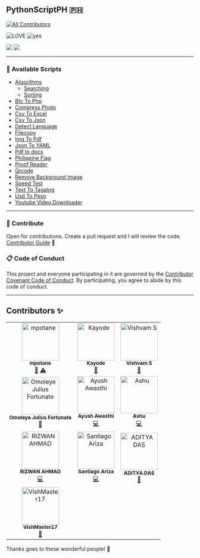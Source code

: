 ## PythonScriptPH 🇵🇭
<!-- ALL-CONTRIBUTORS-BADGE:START - Do not remove or modify this section -->
[![All Contributors](https://img.shields.io/badge/all_contributors-10-orange.svg?style=flat-square)](#contributors-)
<!-- ALL-CONTRIBUTORS-BADGE:END -->

![LOVE](https://forthebadge.com/images/badges/built-with-love.svg) ![yes](https://forthebadge.com/images/badges/check-it-out.svg)

[![](https://img.shields.io/static/v1?label=python&message=3.10.7&color=f7df28&style=for-the-badge&logo=python)](https://www.python.org/) [![](https://img.shields.io/static/v1?label=LICENSE&message=GPLv3&color=brightgreen&style=for-the-badge&logo=gnu)](https://www.gnu.org/licenses/gpl-3.0.en.html)

---

### 🦚 Available Scripts

- [Algorithms](https://github.com/mpotane/PythonScriptPH/tree/main/Algorithms)
  - [Searching](https://github.com/mpotane/PythonScriptPH/tree/main/Algorithms/Searching)
  - [Sorting](https://github.com/mpotane/PythonScriptPH/tree/main/Algorithms/Sorting) 
- [Btc To Php](https://github.com/mpotane/PythonScriptPH/tree/main/btc-to-php)
- [Compress Photo](https://github.com/mpotane/PythonScriptPH/tree/main/compress-photo)
- [Csv To Excel](https://github.com/mpotane/PythonScriptPH/tree/main/csv-to-excel)
- [Csv To Json](https://github.com/mpotane/PythonScriptPH/tree/main/csv-to-json)
- [Detect Language](https://github.com/mpotane/PythonScriptPH/tree/main/detect-language)
- [Filecopy](https://github.com/mpotane/PythonScriptPH/tree/main/filecopy)
- [Img To Pdf](https://github.com/mpotane/PythonScriptPH/tree/main/img-to-pdf)
- [Json To YAML](https://github.com/mpotane/PythonScriptPH/tree/main/json-to-yaml)
- [Pdf to docx](https://github.com/mpotane/PythonScriptPH/tree/main/pdf-to-docx)
- [Philippine Flag](https://github.com/mpotane/PythonScriptPH/tree/main/Philippine-flag)
- [Proof Reader](https://github.com/mpotane/PythonScriptPH/tree/main/proof-reader)
- [Qrcode](https://github.com/mpotane/PythonScriptPH/tree/main/qrcode)
- [Remove Background Image](https://github.com/mpotane/PythonScriptPH/tree/main/remove-background-image)
- [Speed Test](https://github.com/mpotane/PythonScriptPH/tree/main/speed-test)
- [Text To Tagalog](https://github.com/mpotane/PythonScriptPH/tree/main/text-to-tagalog)
- [Usd To Peso](https://github.com/mpotane/PythonScriptPH/tree/main/usd-to-peso)
- [Youtube Video Downloader](https://github.com/mpotane/PythonScriptPH/tree/main/youtube-video-downloader)

---

### 🎯 Contribute

Open for contributions. Create a pull request and I will review the code. [Contributor Guide](./CODE_OF_CONDUCT.md) 🧐

### 📋 Code of Conduct
This project and everyone participating in it are governed by the [Contributor Covenant Code of Conduct](./CODE_OF_CONDUCT.md). By participating, you agree to abide by this code of conduct.

---

## Contributors ✨

<!-- ALL-CONTRIBUTORS-LIST:START - Do not remove or modify this section -->
<!-- prettier-ignore-start -->
<!-- markdownlint-disable -->
<table>
  <tbody>
    <tr>
      <td align="center"><a href="http://mpotane.github.io"><img src="https://avatars.githubusercontent.com/u/65337802?v=4?s=100" width="100px;" alt="mpotane"/><br /><sub><b>mpotane</b></sub></a><br /><a href="#maintenance-mpotane" title="Maintenance">🚧</a> <a href="https://github.com/mpotane/PythonScriptPH/commits?author=mpotane" title="Tests">⚠️</a></td>
      <td align="center"><a href="https://github.com/zt4ff"><img src="https://avatars.githubusercontent.com/u/61902277?v=4?s=100" width="100px;" alt="Kayode"/><br /><sub><b>Kayode</b></sub></a><br /><a href="https://github.com/mpotane/PythonScriptPH/commits?author=zt4ff" title="Documentation">📖</a></td>
      <td align="center"><a href="https://www.linkedin.com/in/s-vishvam"><img src="https://avatars.githubusercontent.com/u/78094956?v=4?s=100" width="100px;" alt="Vishvam S"/><br /><sub><b>Vishvam S</b></sub></a><br /><a href="https://github.com/mpotane/PythonScriptPH/commits?author=Vishvam10" title="Documentation">📖</a></td>
    </tr>
    <tr>
      <td align="center"><a href="http://peewhyresume.herokuapp.com"><img src="https://avatars.githubusercontent.com/u/79061404?v=4?s=100" width="100px;" alt="Omoleye Julius Fortunate"/><br /><sub><b>Omoleye Julius Fortunate</b></sub></a><br /><a href="#plugin-AsyncDeveloper245" title="Plugin/utility libraries">🔌</a></td>
      <td align="center"><a href="https://github.com/ayush-1909"><img src="https://avatars.githubusercontent.com/u/76039483?v=4?s=100" width="100px;" alt="Ayush Awasthi"/><br /><sub><b>Ayush Awasthi</b></sub></a><br /><a href="https://github.com/mpotane/PythonScriptPH/commits?author=ayush-1909" title="Code">💻</a></td>
      <td align="center"><a href="https://github.com/therealashugarg"><img src="https://avatars.githubusercontent.com/u/73381765?v=4?s=100" width="100px;" alt="Ashu"/><br /><sub><b>Ashu</b></sub></a><br /><a href="https://github.com/mpotane/PythonScriptPH/commits?author=therealashugarg" title="Code">💻</a></td>
    </tr>
    <tr>
      <td align="center"><a href="https://wpmonitor.tech"><img src="https://avatars.githubusercontent.com/u/29729380?v=4?s=100" width="100px;" alt="RIZWAN AHMAD"/><br /><sub><b>RIZWAN AHMAD</b></sub></a><br /><a href="https://github.com/mpotane/PythonScriptPH/commits?author=rizwansoaib" title="Code">💻</a></td>
      <td align="center"><a href="https://github.com/santiariza15"><img src="https://avatars.githubusercontent.com/u/48007679?v=4?s=100" width="100px;" alt="Santiago Ariza"/><br /><sub><b>Santiago Ariza</b></sub></a><br /><a href="https://github.com/mpotane/PythonScriptPH/commits?author=santiariza15" title="Code">💻</a></td>
      <td align="center"><a href="https://www.linkedin.com/in/aditya-das-7b2276202"><img src="https://avatars.githubusercontent.com/u/58718316?v=4?s=100" width="100px;" alt="ADITYA DAS"/><br /><sub><b>ADITYA DAS</b></sub></a><br /><a href="https://github.com/mpotane/PythonScriptPH/commits?author=ADITYADAS1999" title="Documentation">📖</a></td>
    </tr>
    <tr>
      <td align="center"><a href="https://github.com/VishMaster17"><img src="https://avatars.githubusercontent.com/u/74035077?v=4?s=100" width="100px;" alt="VishMaster17"/><br /><sub><b>VishMaster17</b></sub></a><br /><a href="https://github.com/mpotane/PythonScriptPH/commits?author=VishMaster17" title="Documentation">📖</a></td>
    </tr>
  </tbody>
</table>

<!-- markdownlint-restore -->
<!-- prettier-ignore-end -->

<!-- ALL-CONTRIBUTORS-LIST:END -->


<p>Thanks goes to these wonderful people! 🙏</p>
